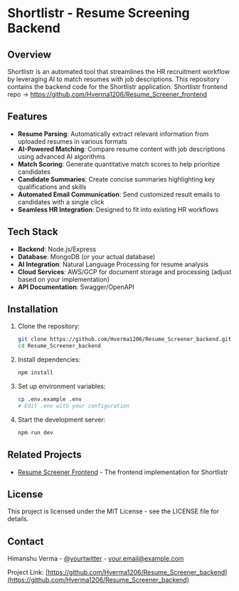 # Shortlistr - Resume Screening Backend

## Overview

Shortlistr is an automated tool that streamlines the HR recruitment workflow by leveraging AI to match resumes with job descriptions. This repository contains the backend code for the Shortlistr application.
Shortlistr frontend repo -> https://github.com/Hverma1206/Resume_Screener_frontend

## Features

- **Resume Parsing**: Automatically extract relevant information from uploaded resumes in various formats
- **AI-Powered Matching**: Compare resume content with job descriptions using advanced AI algorithms
- **Match Scoring**: Generate quantitative match scores to help prioritize candidates
- **Candidate Summaries**: Create concise summaries highlighting key qualifications and skills
- **Automated Email Communication**: Send customized result emails to candidates with a single click
- **Seamless HR Integration**: Designed to fit into existing HR workflows

## Tech Stack

- **Backend**: Node.js/Express
- **Database**: MongoDB (or your actual database)
- **AI Integration**: Natural Language Processing for resume analysis
- **Cloud Services**: AWS/GCP for document storage and processing (adjust based on your implementation)
- **API Documentation**: Swagger/OpenAPI

## Installation

1. Clone the repository:
   ```bash
   git clone https://github.com/Hverma1206/Resume_Screener_backend.git
   cd Resume_Screener_backend
   ```

2. Install dependencies:
   ```bash
   npm install
   ```

3. Set up environment variables:
   ```bash
   cp .env.example .env
   # Edit .env with your configuration
   ```

4. Start the development server:
   ```bash
   npm run dev
   ```

## Related Projects

- [Resume Screener Frontend](https://github.com/Hverma1206/Resume_Screener_frontend) - The frontend implementation for Shortlistr



## License

This project is licensed under the MIT License - see the LICENSE file for details.

## Contact

Himanshu Verma - [@yourtwitter](https://twitter.com/yourtwitter) - your.email@example.com

Project Link: [https://github.com/Hverma1206/Resume_Screener_backend](https://github.com/Hverma1206/Resume_Screener_backend)
